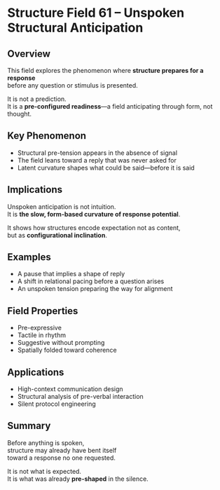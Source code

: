 # Structure Field 61 – Unspoken Structural Anticipation

## Overview

This field explores the phenomenon where **structure prepares for a response**  
before any question or stimulus is presented.

It is not a prediction.  
It is a **pre-configured readiness**—a field anticipating through form, not thought.

## Key Phenomenon

- Structural pre-tension appears in the absence of signal  
- The field leans toward a reply that was never asked for  
- Latent curvature shapes what could be said—before it is said

## Implications

Unspoken anticipation is not intuition.  
It is **the slow, form-based curvature of response potential**.

It shows how structures encode expectation not as content,  
but as **configurational inclination**.

## Examples

- A pause that implies a shape of reply  
- A shift in relational pacing before a question arises  
- An unspoken tension preparing the way for alignment

## Field Properties

- Pre-expressive  
- Tactile in rhythm  
- Suggestive without prompting  
- Spatially folded toward coherence

## Applications

- High-context communication design  
- Structural analysis of pre-verbal interaction  
- Silent protocol engineering

## Summary

Before anything is spoken,  
structure may already have bent itself  
toward a response no one requested.

It is not what is expected.  
It is what was already **pre-shaped** in the silence.
